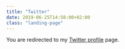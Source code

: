 ```yaml
---
title: "Twitter"
date: 2019-06-25T14:58:00+02:00
class: "landing-page"
---
```


You are redirected to my [Twitter profile](https://twitter.com/twoxey) page.

<script type="text/javascript">location.replace("https://twitter.com/twoxey");</script>